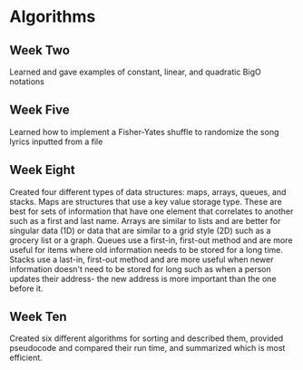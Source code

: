 # Algorithms

## Week Two

Learned and gave examples of constant, linear, and quadratic BigO notations


## Week Five

Learned how to implement a Fisher-Yates shuffle to randomize the song lyrics inputted from a file

## Week Eight

Created four different types of data structures: maps, arrays, queues, and stacks. Maps are structures that use a key value storage type. These are best for sets of information that have one element that correlates to another such as a first and last name. Arrays are similar to lists and are better for singular data (1D) or data that are similar to a grid style (2D) such as a grocery list or a graph. Queues use a first-in, first-out method and are more useful for items where old information needs to be stored for a long time. Stacks use a last-in, first-out method and are more useful when newer information doesn't need to be stored for long such as when a person updates their address- the new address is more important than the one before it.

## Week Ten

Created six different algorithms for sorting and described them, provided pseudocode and compared their run time, and summarized which is most efficient.
